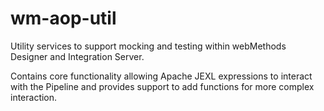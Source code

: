 # wm-aop-util
Utility services to support mocking and testing within webMethods Designer and Integration Server.

Contains core functionality allowing Apache JEXL expressions to interact with the Pipeline and provides support to add functions for more complex interaction.
